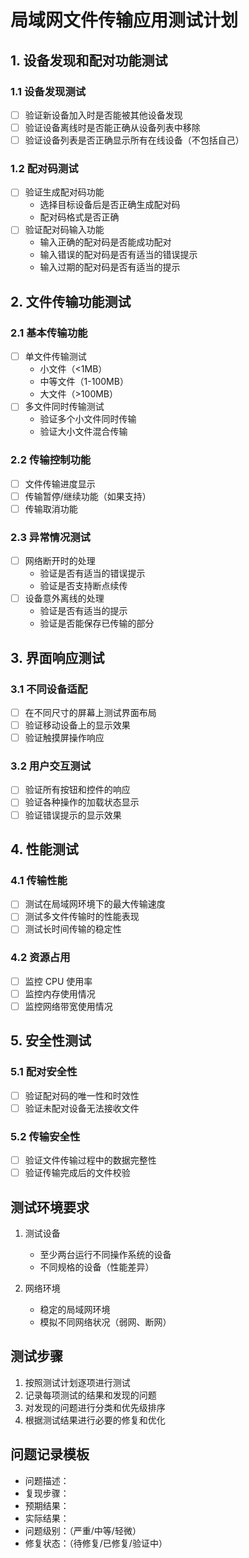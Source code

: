 # 局域网文件传输应用测试计划

## 1. 设备发现和配对功能测试

### 1.1 设备发现测试
- [ ] 验证新设备加入时是否能被其他设备发现
- [ ] 验证设备离线时是否能正确从设备列表中移除
- [ ] 验证设备列表是否正确显示所有在线设备（不包括自己）

### 1.2 配对码测试
- [ ] 验证生成配对码功能
  - 选择目标设备后是否正确生成配对码
  - 配对码格式是否正确
- [ ] 验证配对码输入功能
  - 输入正确的配对码是否能成功配对
  - 输入错误的配对码是否有适当的错误提示
  - 输入过期的配对码是否有适当的提示

## 2. 文件传输功能测试

### 2.1 基本传输功能
- [ ] 单文件传输测试
  - 小文件（<1MB）
  - 中等文件（1-100MB）
  - 大文件（>100MB）
- [ ] 多文件同时传输测试
  - 验证多个小文件同时传输
  - 验证大小文件混合传输

### 2.2 传输控制功能
- [ ] 文件传输进度显示
- [ ] 传输暂停/继续功能（如果支持）
- [ ] 传输取消功能

### 2.3 异常情况测试
- [ ] 网络断开时的处理
  - 验证是否有适当的错误提示
  - 验证是否支持断点续传
- [ ] 设备意外离线的处理
  - 验证是否有适当的提示
  - 验证是否能保存已传输的部分

## 3. 界面响应测试

### 3.1 不同设备适配
- [ ] 在不同尺寸的屏幕上测试界面布局
- [ ] 验证移动设备上的显示效果
- [ ] 验证触摸屏操作响应

### 3.2 用户交互测试
- [ ] 验证所有按钮和控件的响应
- [ ] 验证各种操作的加载状态显示
- [ ] 验证错误提示的显示效果

## 4. 性能测试

### 4.1 传输性能
- [ ] 测试在局域网环境下的最大传输速度
- [ ] 测试多文件传输时的性能表现
- [ ] 测试长时间传输的稳定性

### 4.2 资源占用
- [ ] 监控 CPU 使用率
- [ ] 监控内存使用情况
- [ ] 监控网络带宽使用情况

## 5. 安全性测试

### 5.1 配对安全性
- [ ] 验证配对码的唯一性和时效性
- [ ] 验证未配对设备无法接收文件

### 5.2 传输安全性
- [ ] 验证文件传输过程中的数据完整性
- [ ] 验证传输完成后的文件校验

## 测试环境要求

1. 测试设备
   - 至少两台运行不同操作系统的设备
   - 不同规格的设备（性能差异）

2. 网络环境
   - 稳定的局域网环境
   - 模拟不同网络状况（弱网、断网）

## 测试步骤

1. 按照测试计划逐项进行测试
2. 记录每项测试的结果和发现的问题
3. 对发现的问题进行分类和优先级排序
4. 根据测试结果进行必要的修复和优化

## 问题记录模板

- 问题描述：
- 复现步骤：
- 预期结果：
- 实际结果：
- 问题级别：（严重/中等/轻微）
- 修复状态：（待修复/已修复/验证中）